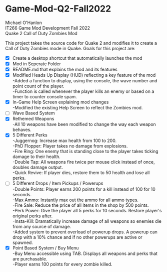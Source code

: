 # Game-Mod-Q2-Fall2022

Michael O'Hanlon\
IT266 Game Mod Development Fall 2022\
Quake 2 Call of Duty Zombies Mod

This project takes the source code for Quake 2 and modifies it to create a Call of Duty Zombies mode in Quake.
Goals for this project are:
- [x] Create a desktop shortcut that automatically launches the mod
- [x] Mod in Seperate Folder
- [x] README.md that explains the mod and its features
- [x] Modified Heads Up Display (HUD) reflecting a key feature of the mod\
  -Added a function to display, using the console, the wave number and point count of the player.\
  -Function is called whenever the player kills an enemy or based on a timer to counter console spam.
- [x] In-Game Help Screen explaining mod changes\
  -Modified the existing Help Screen to reflect the Zombies mod.
- [ ] Wave Based System
- [x] Rethemed Weapons\
  -All 10 weapons have been modified to change the way each weapon behaves.
- [x] 5 Different Perks\
  -Juggernog: Increase max health from 100 to 200.\
  -PhD Flopper: Player takes no damage from explosions.\
  -Fire Ring: One enemy that is standing close to the player takes ticking damage to their health.\
  -Double Tap: All weapons fire twice per mouse click instead of once, doubles damage output.\
  -Quick Revive: If player dies, restore them to 50 health and lose all perks.
- [ ] 5 Different Drops / Item Pickups / Powerups\
  -Double Points: Player earns 200 points for a kill instead of 100 for 10 seconds.\
  -Max Ammo: Instantly max out the ammo for all ammo types.\
  -Fire Sale: Reduce the price of all items in the shop by 500 points.\
  -Perk Power: Give the player all 5 perks for 10 seconds. Restore player's original perks after.\
  -Insta-Kill: Dramatically increase damage of all weapons so enemies die from any source of damage.\
  -Added system to prevent overload of powerup drops. A powerup can drop with a 10% chance and if no other powerups are active or spawned.
- [x] Point Based System / Buy Menu\
  -Buy Menu accessible using TAB. Displays all weapons and perks that are purchasable.\
  -Player earns 100 points for every zombie killed.
